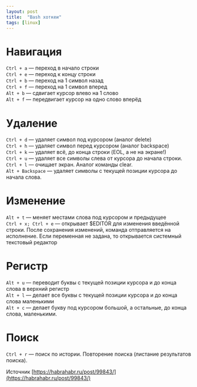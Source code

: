 ```yaml
---
layout: post
title:  "Bash хоткеи"
tags: [linux]
---
```


# Навигация
`Ctrl + a` — переход в начало строки  
`Ctrl + e` — переход к концу строки  
`Ctrl + b` — переход на 1 символ назад  
`Ctrl + f` — переход на 1 символ вперед  
`Alt + b` — сдвигает курсор влево на 1 слово  
`Alt + f` — передвигает курсор на одно слово вперёд

# Удаление
`Ctrl + d` — удаляет символ под курсором (аналог delete)  
`Ctrl + h` — удаляет символ перед курсором (аналог backspace)  
`Ctrl + k` — удаляет всё, до конца строки (EOL, а не на экране!)  
`Ctrl + u` — удаляет все символы слева от курсора до начала строки.  
`Ctrl + l` — очищает экран. Аналог команды clear.  
`Alt + Backspace` — удаляет символы с текущей позиции курсора до начала слова.

# Изменение
`Alt + t` — меняет местами слова под курсором и предыдущее  
`Ctrl + x; Ctrl + e` — открывает $EDITOR для изменения введённой строки. После
сохранения изменений, команда отправляется на исполнение. Если переменная не
задана, то открывается системный текстовый редактор

# Регистр
`Alt + u` — переводит буквы с текущей позиции курсора и до конца слова в верхний регистр  
`Alt + l` — делает все буквы с текущей позиции курсора и до конца слова маленькими  
`Alt + c` — делает букву под курсором большой, а остальные, до конца слова, маленькими.  

# Поиск
`Ctrl + r` — поиск по истории. Повторение поиска (листание результатов поиска).

Источник [https://habrahabr.ru/post/99843/](https://habrahabr.ru/post/99843/)
